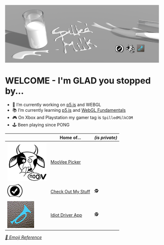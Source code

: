 <img alt="Spilled Milk Logo" src="https://github.com/SpilledMilkCOM/SpilledMilkCOM/blob/master/images/Spilled%20Milk%20Twitter%20Banner.png?raw=true"/>

# WELCOME - I'm **GLAD** you stopped by...

* 🔧 I’m currently working on [p5.js](https://p5js.org) and WEBGL
* 📚 I’m currently learning [p5.js](https://p5js.org) and [WebGL Fundamentals](https://webglfundamentals.org/)
* 🎮 On Xbox and Playstation my gamer tag is `SpilledMilkCOM`
* 🕹️ Been playing since PONG

|     | Home of... | *(is private)* |
|-----|------------|--|
| <img alt="Check Out My Stuff Logo" src="https://github.com/SpilledMilkCOM/SpilledMilkCOM/blob/master/images/Moovee%20Picker%20Cow128x128.png?raw=true"/> | [MooVee Picker](https://mooveepicker.com/) |  |
| <img alt="Check Out My Stuff Logo" src="https://github.com/SpilledMilkCOM/SpilledMilkCOM/blob/master/images/CheckOutMyStuffLogo50x50.png?raw=true"/> | [Check Out My Stuff](https://checkoutmystuff.net/) | 🕵️ |
| <img alt="Idiot Driver Logo" src="https://github.com/SpilledMilkCOM/SpilledMilkCOM/blob/master/images/IdiotDriver.png?raw=true"/>| [Idiot Driver App](https://twitter.com/IdiotDriverApp) | 🕵️ |


*[📖 Emoji Reference](https://emojipedia.org/)*
<!--
**SpilledMilkCOM/SpilledMilkCOM** is a ✨ _special_ ✨ repository because its `README.md` (this file) appears on your GitHub profile.
-->
